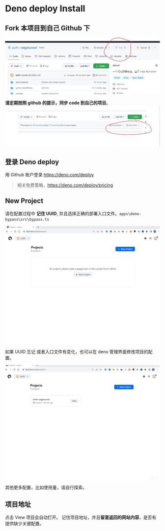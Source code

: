 # Deno deploy Install

## Fork 本项目到自己 Github 下

![fork](./fork.jpg)

**请定期按照 github 的提示，同步 code 到自己的项目**。
![sync](./sync.jpg)

## 登录 Deno deploy

用 Github 账户登录 https://deno.com/deploy

> 相关免费策略，https://deno.com/deploy/pricing

## New Project

请在配置过程中 **记住 UUID**, 并且选择正确的部署入口文件。`apps\deno-bypass\src\bypass.ts`

![deno-deploy](./deno-deploy.gif)

如果 UUID 忘记 或者入口文件有变化，也可以在 deno 管理界面修改项目的配置。

![deno-deploy2](./deno-deploy2.gif)

其他更多配置，比如使用量，请自行探索。

## 项目地址

点击 View 项目会自动打开。
记住项目地址，并且**留意返回的网站内容**，是否有提供缺少关键配置。
